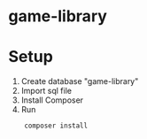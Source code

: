 # game-library

# Setup

1. Create database "game-library"
2. Import sql file
3. Install Composer
4. Run 
```
    composer install
```
